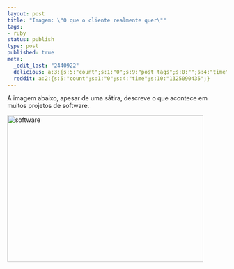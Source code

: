 ```yaml
---
layout: post
title: "Imagem: \"O que o cliente realmente quer\""
tags:
- ruby
status: publish
type: post
published: true
meta:
  _edit_last: "2440922"
  delicious: a:3:{s:5:"count";s:1:"0";s:9:"post_tags";s:0:"";s:4:"time";s:10:"1296258689";}
  reddit: a:2:{s:5:"count";s:1:"0";s:4:"time";s:10:"1325090435";}
---
```

A imagem abaixo, apesar de uma sátira, descreve o que acontece em muitos projetos de software.

<a href="http://tinogomes.files.wordpress.com/2008/12/software.jpg"><img class="aligncenter size-full wp-image-176" title="software" src="http://tinogomes.files.wordpress.com/2008/12/software.jpg" alt="software" width="450" height="337" /></a>
